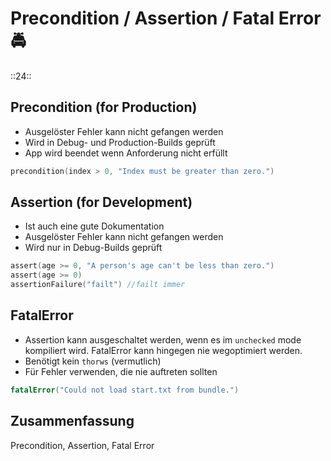 # Precondition / Assertion / Fatal Error 🚔
::24::

## Precondition (for Production)

- Ausgelöster Fehler kann nicht gefangen werden
- Wird in Debug- und Production-Builds geprüft 
- App wird beendet wenn Anforderung nicht erfüllt

```swift
precondition(index > 0, "Index must be greater than zero.")
```

## Assertion (for Development)

- Ist auch eine gute Dokumentation
- Ausgelöster Fehler kann nicht gefangen werden
- Wird nur in Debug-Builds geprüft

```swift
assert(age >= 0, "A person's age can't be less than zero.")
assert(age >= 0)
assertionFailure("failt") //failt immer
```

## FatalError

- Assertion kann ausgeschaltet werden, wenn es im `unchecked` mode kompiliert wird. FatalError kann hingegen nie wegoptimiert werden.
- Benötigt kein `thorws` (vermutlich)
- Für Fehler verwenden, die nie auftreten sollten

```swift
fatalError("Could not load start.txt from bundle.")
```


## Zusammenfassung
Precondition, Assertion, Fatal Error